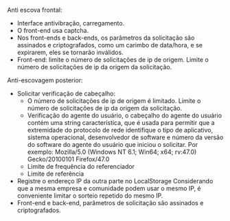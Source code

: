 Anti escova frontal:

* Interface antivibração, carregamento.
* O front-end usa captcha.
* Nos front-ends e back-ends, os parâmetros da solicitação são assinados e criptografados, como um carimbo de data/hora, e se expirarem, eles se tornarão inválidos.
* Front-end: limite o número de solicitações de ip de origem. Limite o número de solicitações de ip da origem da solicitação.

Anti-escovagem posterior:
* Solicitar verificação de cabeçalho:
    * O número de solicitações de ip de origem é limitado. Limite o número de solicitações de ip da origem da solicitação.
    * Verificação do agente do usuário, o cabeçalho do agente do usuário contém uma string característica, que é usada para permitir que a extremidade do protocolo de rede identifique o tipo de aplicativo, sistema operacional, desenvolvedor de software e número da versão do software do agente do usuário que iniciou o solicitar. Por exemplo: Mozilla/5.0 (Windows NT 6.1; Win64; x64; rv:47.0) Gecko/20100101 Firefox/47.0
    * Limite de frequência do referenciador
    * Limite de referência
* Registre o endereço IP da outra parte no LocalStorage Considerando que a mesma empresa e comunidade podem usar o mesmo IP, é conveniente limitar o sorteio repetido do mesmo IP.
* Front-end e back-end, parâmetros de solicitação são assinados e criptografados.
